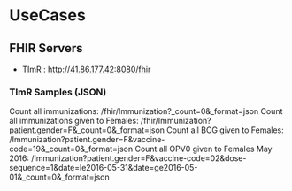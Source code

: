 # UseCases

## FHIR Servers
* TImR : http://41.86.177.42:8080/fhir

### TImR Samples (JSON)

Count all immunizations: /fhir/Immunization?_count=0&_format=json
Count all immunizations given to Females: /fhir/Immunization?patient.gender=F&_count=0&_format=json
Count all BCG given to Females: /Immunization?patient.gender=F&vaccine-code=19&_count=0&_format=json
Count all OPV0 given to Females May 2016: /Immunization?patient.gender=F&vaccine-code=02&dose-sequence=1&date=le2016-05-31&date=ge2016-05-01&_count=0&_format=json

